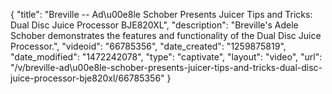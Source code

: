 {
    "title": "Breville -- Ad\u00e8le Schober Presents Juicer Tips and Tricks: Dual Disc Juice Processor BJE820XL",
    "description": "Breville's Adele Schober demonstrates the features and functionality of the Dual Disc Juice Processor.",
    "videoid": "66785356",
    "date_created": "1259875819",
    "date_modified": "1472242078",
    "type": "captivate",
    "layout": "video",
    "url": "\/v\/breville-ad\u00e8le-schober-presents-juicer-tips-and-tricks-dual-disc-juice-processor-bje820xl\/66785356"
}